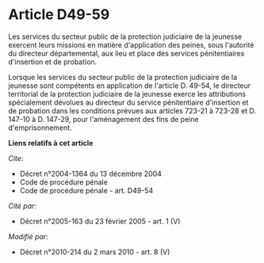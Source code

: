 # Article D49-59

Les services du secteur public de la protection judiciaire de la jeunesse exercent leurs missions en matière d'application
des peines, sous l'autorité du directeur départemental, aux lieu et place des services pénitentiaires d'insertion et de
probation. 

Lorsque les services du secteur public de la protection judiciaire de la jeunesse sont compétents en application de l'article
D. 49-54, le        directeur territorial de la protection judiciaire de la jeunesse exerce les attributions spécialement
dévolues au directeur du service pénitentiaire d'insertion et de probation dans les conditions prévues aux articles 723-21 à
723-28 et D. 147-10 à D. 147-29, pour l'aménagement des fins de peine d'emprisonnement.

**Liens relatifs à cet article**

_Cite_:

  - Décret n°2004-1364 du 13 décembre 2004
  - Code de procédure pénale
  - Code de procédure pénale - art. D49-54

_Cité par_:

  - Décret n°2005-163 du 23 février 2005 - art. 1 (V)

_Modifié par_:

  - Décret n°2010-214 du 2 mars 2010 - art. 8 (V)
